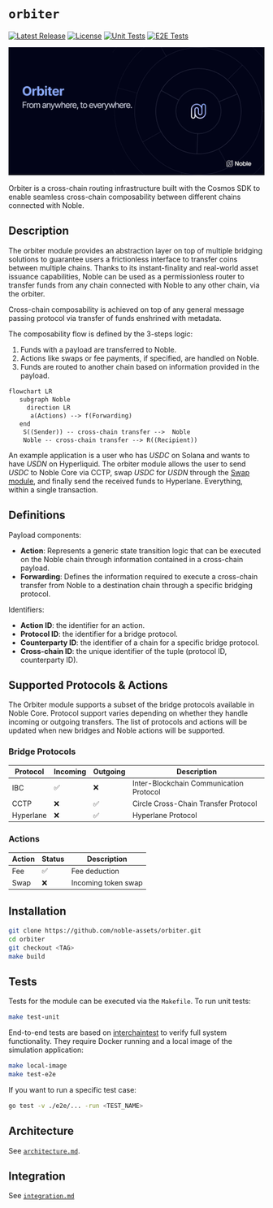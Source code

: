 # `orbiter`

[![Latest Release](https://img.shields.io/github/v/release/noble-assets/orbiter?style=flat&logo=github&logoColor=white&label=latest&color=1E2457&labelColor=BAC3FF)](https://github.com/noble-assets/orbiter/releases/latest)
[![License](https://img.shields.io/badge/License-BUSL-red?label=license&labelColor=1E2457&color=BAC3FF)](https://github.com/noble-assets/orbiter/blob/main/LICENSE)
[![Unit Tests](https://img.shields.io/github/actions/workflow/status/noble-assets/orbiter/unit-tests.yaml?style=flat&logo=githubactions&logoColor=white&label=unit&labelColor=1E2457)](https://github.com/noble-assets/orbiter/actions/workflows/unit-tests.yaml)
[![E2E Tests](https://img.shields.io/github/actions/workflow/status/noble-assets/orbiter/e2e-tests.yaml?style=flat&logo=githubactions&logoColor=white&label=e2e&labelColor=1E2457)](https://github.com/noble-assets/orbiter/actions/workflows/e2e-tests.yaml)

![Banner](./.assets/banner.png)

Orbiter is a cross-chain routing infrastructure built with the Cosmos SDK to enable seamless
cross-chain composability between different chains connected with Noble.

## Description

The orbiter module provides an abstraction layer on top of multiple bridging solutions to guarantee
users a frictionless interface to transfer coins between multiple chains. Thanks to its
instant-finality and real-world asset issuance capabilities, Noble can be used as a permissionless
router to transfer funds from any chain connected with Noble to any other chain, via the orbiter.

Cross-chain composability is achieved on top of any general message passing protocol via transfer of
funds enshrined with metadata.

The composability flow is defined by the 3-steps logic:

1. Funds with a payload are transferred to Noble.
2. Actions like swaps or fee payments, if specified, are handled on Noble.
3. Funds are routed to another chain based on information provided in the payload.

```mermaid
flowchart LR
   subgraph Noble
     direction LR
      a(Actions) --> f(Forwarding)
   end
    S((Sender)) -- cross-chain transfer -->  Noble
    Noble -- cross-chain transfer --> R((Recipient))
```

An example application is a user who has _USDC_ on Solana and wants to have _USDN_ on Hyperliquid.
The orbiter module allows the user to send _USDC_ to Noble Core via CCTP, swap _USDC_ for _USDN_
through the [Swap module](https://github.com/noble-assets/swap), and finally send the received funds
to Hyperlane. Everything, within a single transaction.

## Definitions

Payload components:

- **Action**: Represents a generic state transition logic that can be executed on the Noble chain
  through information contained in a cross-chain payload.
- **Forwarding**: Defines the information required to execute a cross-chain transfer from Noble to a
  destination chain through a specific bridging protocol.

Identifiers:

- **Action ID**: the identifier for an action.
- **Protocol ID**: the identifier for a bridge protocol.
- **Counterparty ID**: the identifier of a chain for a specific bridge protocol.
- **Cross-chain ID**: the unique identifier of the tuple (protocol ID, counterparty ID).

## Supported Protocols & Actions

The Orbiter module supports a subset of the bridge protocols available in Noble Core. Protocol
support varies depending on whether they handle incoming or outgoing transfers. The list of
protocols and actions will be updated when new bridges and Noble actions will be supported.

### Bridge Protocols

| Protocol  | Incoming | Outgoing | Description                             |
| --------- | -------- | -------- | --------------------------------------- |
| IBC       | ✅       | ❌       | Inter-Blockchain Communication Protocol |
| CCTP      | ❌       | ✅       | Circle Cross-Chain Transfer Protocol    |
| Hyperlane | ❌       | ✅       | Hyperlane Protocol                      |

### Actions

| Action | Status | Description         |
| ------ | ------ | ------------------- |
| Fee    | ✅     | Fee deduction       |
| Swap   | ❌     | Incoming token swap |

## Installation

```sh
git clone https://github.com/noble-assets/orbiter.git
cd orbiter
git checkout <TAG>
make build
```

## Tests

Tests for the module can be executed via the `Makefile`. To run unit tests:

```sh
make test-unit
```

End-to-end tests are based on
[interchaintest](https://github.com/strangelove-ventures/interchaintest) to verify full system
functionality. They require Docker running and a local image of the simulation application:

```sh
make local-image
make test-e2e
```

If you want to run a specific test case:

```sh
go test -v ./e2e/... -run <TEST_NAME>
```

## Architecture

See [`architecture.md`](./docs/architecture.md).

## Integration

See [`integration.md`](./docs/integration.md)
